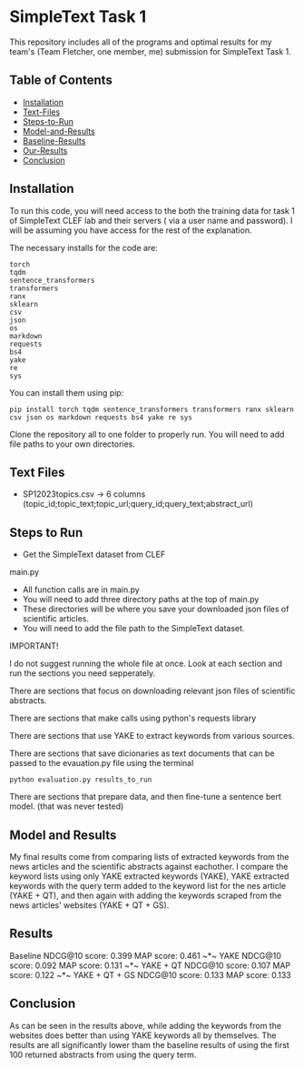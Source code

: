 # SimpleText Task 1

This repository includes all of the programs and optimal results for my team's (Team Fletcher, one member, me) submission for SimpleText Task 1.

## Table of Contents

- [Installation](#Installation)
- [Text-Files](#Text-Files)
- [Steps-to-Run](#Steps-to-Run)
- [Model-and-Results](#Model-and-Results)
- [Baseline-Results](#Baseline-Results)
- [Our-Results](#Our-Results)
- [Conclusion](#Conclusion)

## Installation

To run this code, you will need access to the both the training data for task 1 of SimpleText CLEF lab and their servers ( via a user name and password). I will be assuming you have access for the rest of the explanation.

The necessary installs for the code are:

    torch
    tqdm
    sentence_transformers
    transformers
    ranx
    sklearn
    csv
    json
    os
    markdown
    requests
    bs4
    yake
    re
    sys

You can install them using pip:

    pip install torch tqdm sentence_transformers transformers ranx sklearn csv json os markdown requests bs4 yake re sys
    
Clone the repository all to one folder to properly run. You will need to add file paths to your own directories.

## Text Files
- SP12023topics.csv -> 6 columns (topic_id;topic_text;topic_url;query_id;query_text;abstract_url)


## Steps to Run
- Get the SimpleText dataset from CLEF


main.py
- All function calls are in main.py
- You will need to add three directory paths at the top of main.py
- These directories will be where you save your downloaded json files of scientific articles.
- You will need to add the file path to the SimpleText dataset.

IMPORTANT!

I do not suggest running the whole file at once. Look at each section and run the sections you need sepperately.

There are sections that focus on downloading relevant json files of scientific abstracts.

There are sections that make calls using python's requests library

There are sections that use YAKE to extract keywords from various sources.

There are sections that save dicionaries as text documents that can be passed to the evauation.py file using the terminal 

    python evaluation.py results_to_run
    
There are sections that prepare data, and then fine-tune a sentence bert model. (that was never tested)


## Model and Results

My final results come from comparing lists of extracted keywords from the news articles and the scientific abstracts against eachother. I compare the keyword lists using only YAKE extracted keywords (YAKE), YAKE extracted keywords with the query term added to the keyword list for the nes article (YAKE + QT), and then again with adding the keywords scraped from the news articles' websites (YAKE + QT + GS).


## Results

Baseline
NDCG@10 score: 0.399
MAP score: 0.461
~*~
YAKE
NDCG@10 score: 0.092
MAP score: 0.131
~*~
YAKE + QT 
NDCG@10 score: 0.107
MAP score: 0.122
~*~
YAKE + QT + GS
NDCG@10 score: 0.133
MAP score: 0.133


## Conclusion

As can be seen in the results above, while adding the keywords from the websites does better than using YAKE keywords all by themselves. The results are all significantly lower tham the baseline results of using the first 100 returned abstracts from using the query term.


